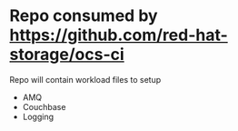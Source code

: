 # Repo consumed by https://github.com/red-hat-storage/ocs-ci

Repo will contain workload files to setup

- AMQ
- Couchbase
- Logging
